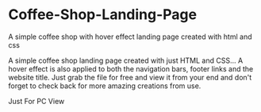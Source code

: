 # Coffee-Shop-Landing-Page
 A simple coffee shop with hover effect landing page created with html and css
 


A simple coffee shop landing page created with just HTML and CSS... 
A hover effect is also applied to both the navigation bars, footer links and the website title. Just grab the file for free and view it from your end and don't forget to check back for more amazing creations from use.

Just For PC View
